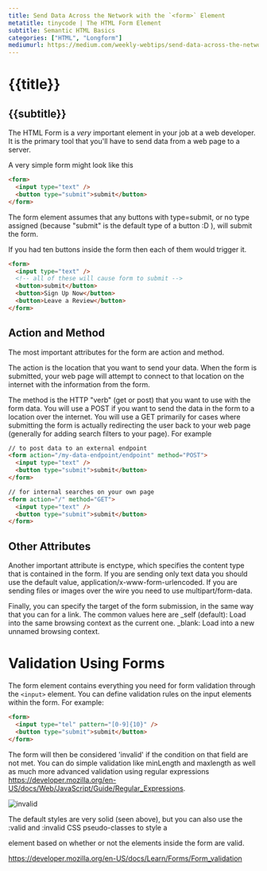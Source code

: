 ```yaml
---
title: Send Data Across the Network with the `<form>` Element
metatitle: tinycode | The HTML Form Element
subtitle: Semantic HTML Basics
categories: ["HTML", "Longform"]
mediumurl: https://medium.com/weekly-webtips/send-data-across-the-network-with-the-form-element-291453f0d41f
---
```


# {{title}}
## {{subtitle}}

The HTML Form is a *very* important element in your job at a web developer. It is the primary tool that you'll have to send data from a web page to a server. 

A very simple form might look like this

```html
<form>
  <input type="text" />
  <button type="submit">submit</button>
</form>
```

The form element assumes that any buttons with type=submit, or no type assigned (because "submit" is the default type of a button :D ), will submit the form. 

If you had ten buttons inside the form then each of them would trigger it.

```html
<form>
  <input type="text" />
  <!-- all of these will cause form to submit -->
  <button>submit</button>
  <button>Sign Up Now</button>
  <button>Leave a Review</button>
</form>
```

## Action and Method

The most important attributes for the form are action and method. 

The action is the location that you want to send your data. When the form is submitted, your web page will attempt to connect to that location on the internet with the information from the form.

The method is the HTTP "verb" (get or post) that you want to use with the form data. You will use a POST if you want to send the data in the form to a location over the internet. You will use a GET primarily for cases where submitting the form is actually redirecting the user back to your web page (generally for adding search filters to your page). For example

```html
// to post data to an external endpoint
<form action="/my-data-endpoint/endpoint" method="POST">
  <input type="text" />
  <button type="submit">submit</button>
</form>
```

```html
// for internal searches on your own page
<form action="/" method="GET">
  <input type="text" />
  <button type="submit">submit</button>
</form>
```

## Other Attributes

Another important attribute is enctype, which specifies the content type that is contained in the form. If you are sending only text data you should use the default value, application/x-www-form-urlencoded. If you are sending files or images over the wire you need to use multipart/form-data.   

Finally, you can specify the target of the form submission, in the same way that you can for a link. The common values here are _self (default): Load into the same browsing context as the current one.
_blank: Load into a new unnamed browsing context.

# Validation Using Forms

The form element contains everything you need for form validation through the `<input>` element. You can define validation rules on the input elements within the form. For example:

```html
<form>
  <input type="tel" pattern="[0-9]{10}" />
  <button type="submit">submit</button>
</form>
```
The form will then be considered 'invalid' if the condition on that field are not met. You can do simple validation like minLength and maxlength as well as much more advanced validation using regular expressions https://developer.mozilla.org/en-US/docs/Web/JavaScript/Guide/Regular_Expressions. 

![invalid](/img/2022-09-20-23-35-07.png)

The default styles are very solid (seen above), but you can also use the :valid and :invalid CSS pseudo-classes to style a <form> element based on whether or not the elements inside the form are valid.

https://developer.mozilla.org/en-US/docs/Learn/Forms/Form_validation


